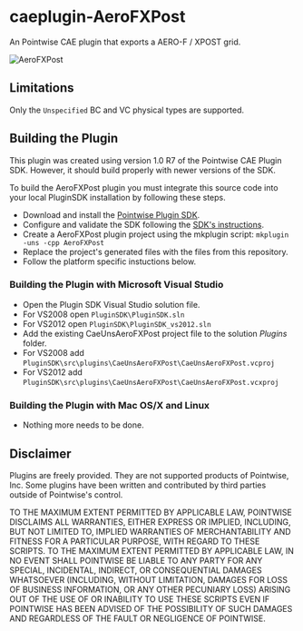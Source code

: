 # caeplugin-AeroFXPost
An Pointwise CAE plugin that exports a AERO-F / XPOST grid.

![AeroFXPost][Logo]


## Limitations

Only the `Unspecified` BC and VC physical types are supported.


## Building the Plugin

This plugin was created using version 1.0 R7 of the Pointwise CAE Plugin SDK.
However, it should build properly with newer versions of the SDK.

To build the AeroFXPost plugin you must integrate this source code into 
your local PluginSDK installation by following these steps.

* Download and install the [Pointwise Plugin SDK][SDKdownload].
* Configure and validate the SDK following the [SDK's instructions][SDKdocs].
* Create a AeroFXPost plugin project using the mkplugin script: `mkplugin -uns -cpp AeroFXPost`
* Replace the project's generated files with the files from this repository.
* Follow the platform specific instuctions below.

### Building the Plugin with Microsoft Visual Studio

* Open the Plugin SDK Visual Studio solution file.
 * For VS2008 open `PluginSDK\PluginSDK.sln`
 * For VS2012 open `PluginSDK\PluginSDK_vs2012.sln`
* Add the existing CaeUnsAeroFXPost project file to the solution *Plugins* folder.
 * For VS2008 add `PluginSDK\src\plugins\CaeUnsAeroFXPost\CaeUnsAeroFXPost.vcproj`
 * For VS2012 add `PluginSDK\src\plugins\CaeUnsAeroFXPost\CaeUnsAeroFXPost.vcxproj`

### Building the Plugin with Mac OS/X and Linux

* Nothing more needs to be done.


## Disclaimer
Plugins are freely provided. They are not supported products of
Pointwise, Inc. Some plugins have been written and contributed by third
parties outside of Pointwise's control.

TO THE MAXIMUM EXTENT PERMITTED BY APPLICABLE LAW, POINTWISE DISCLAIMS
ALL WARRANTIES, EITHER EXPRESS OR IMPLIED, INCLUDING, BUT NOT LIMITED
TO, IMPLIED WARRANTIES OF MERCHANTABILITY AND FITNESS FOR A PARTICULAR
PURPOSE, WITH REGARD TO THESE SCRIPTS. TO THE MAXIMUM EXTENT PERMITTED
BY APPLICABLE LAW, IN NO EVENT SHALL POINTWISE BE LIABLE TO ANY PARTY
FOR ANY SPECIAL, INCIDENTAL, INDIRECT, OR CONSEQUENTIAL DAMAGES
WHATSOEVER (INCLUDING, WITHOUT LIMITATION, DAMAGES FOR LOSS OF BUSINESS
INFORMATION, OR ANY OTHER PECUNIARY LOSS) ARISING OUT OF THE USE OF OR
INABILITY TO USE THESE SCRIPTS EVEN IF POINTWISE HAS BEEN ADVISED OF THE
POSSIBILITY OF SUCH DAMAGES AND REGARDLESS OF THE FAULT OR NEGLIGENCE OF
POINTWISE.

[Logo]: https://raw.github.com/dbgarlisch/CaeUnsAeroFXPost/master/logo_aerofxpost.png  "AeroFXPost Logo"
[SDKdocs]: http://www.pointwise.com/plugins
[SDKdownload]: http://www.pointwise.com/plugins/#sdk_downloads
